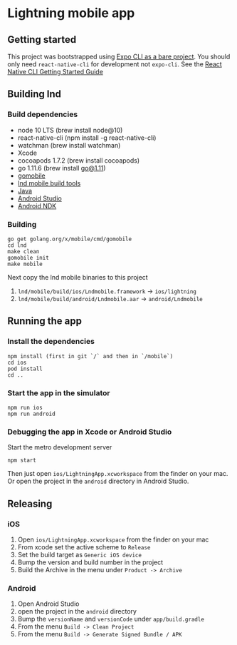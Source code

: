 Lightning mobile app
==========

## Getting started

This project was bootstrapped using [Expo CLI as a bare project](https://blog.expo.io/you-can-now-use-expo-apis-in-any-react-native-app-7c3a93041331). You should only need `react-native-cli` for development not `expo-cli`. See the [React Native CLI Getting Started Guide](https://facebook.github.io/react-native/docs/getting-started.html)

## Building lnd

### Build dependencies

* node 10 LTS (brew install node@10)
* react-native-cli (npm install -g react-native-cli)
* watchman (brew install watchman)
* Xcode
* cocoapods 1.7.2 (brew install cocoapods)
* go 1.11.6 (brew install go@1.11)
* [gomobile](https://github.com/golang/go/wiki/Mobile)
* [lnd mobile build tools](https://github.com/lightninglabs/lnd/tree/mobile-autopilot-100)
* [Java](https://www.oracle.com/technetwork/java/javase/downloads/index.html)
* [Android Studio](https://developer.android.com/studio)
* [Android NDK](https://developer.android.com/ndk/guides)

### Building

```
go get golang.org/x/mobile/cmd/gomobile
cd lnd
make clean
gomobile init
make mobile
```

Next copy the lnd mobile binaries to this project

1. `lnd/mobile/build/ios/Lndmobile.framework` -> `ios/lightning`
2. `lnd/mobile/build/android/Lndmobile.aar` -> `android/Lndmobile`

## Running the app

### Install the dependencies

```
npm install (first in git `/` and then in `/mobile`)
cd ios
pod install
cd ..
```

### Start the app in the simulator

```
npm run ios
npm run android
```

### Debugging the app in Xcode or Android Studio

Start the metro development server

```
npm start
```

Then just open `ios/LightningApp.xcworkspace` from the finder on your mac. Or open the project in the `android` directory in Android Studio.

## Releasing

### iOS

1. Open `ios/LightningApp.xcworkspace` from the finder on your mac
2. From xcode set the active scheme to `Release`
3. Set the build target as `Generic iOS device`
4. Bump the version and build number in the project
5. Build the Archive in the menu under `Product -> Archive`

### Android

1. Open Android Studio
2. open the project in the `android` directory
3. Bump the `versionName` and `versionCode` under `app/build.gradle`
4. From the menu `Build -> Clean Project`
5. From the menu `Build -> Generate Signed Bundle / APK`
